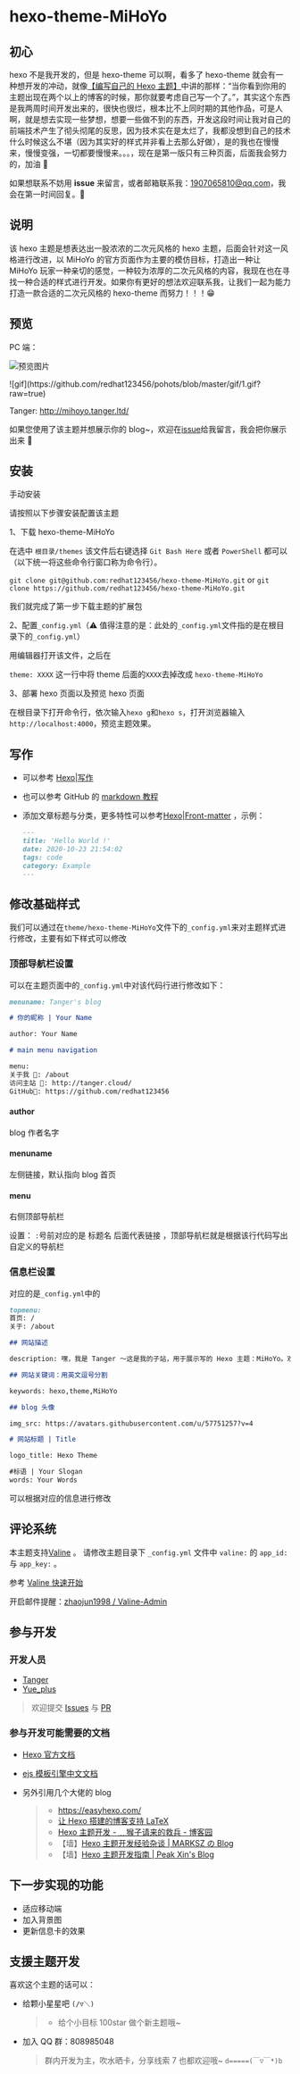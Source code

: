# hexo-theme-MiHoYo

## 初心

hexo 不是我开发的，但是 hexo-theme 可以啊，看多了 hexo-theme 就会有一种想开发的冲动，就像[【编写自己的 Hexo 主题】](https://easyhexo.com/4-High-order-hexo-gamer/4-2-theme-develop/#%E7%BC%96%E5%86%99%E8%87%AA%E5%B7%B1%E7%9A%84-hexo-%E4%B8%BB%E9%A2%98)中讲的那样：“当你看到你用的主题出现在两个以上的博客的时候，那你就要考虑自己写一个了。”，其实这个东西是我两周时间开发出来的，很快也很烂，根本比不上同时期的其他作品，可是人啊，就是想去实现一些梦想，想要一些做不到的东西，开发这段时间让我对自己的前端技术产生了彻头彻尾的反思，因为技术实在是太烂了，我都没想到自己的技术什么时候这么不堪（因为其实好的样式并非看上去那么好做），是的我也在慢慢来，慢慢变强，一切都要慢慢来。。。，现在是第一版只有三种页面，后面我会努力的，加油 🎉

如果想联系不妨用 **issue** 来留言，或者邮箱联系我：1907065810@qq.com，我会在第一时间回复。🎈

## 说明

该 hexo 主题是想表达出一股浓浓的二次元风格的 hexo 主题，后面会针对这一风格进行改进，以 MiHoYo 的官方页面作为主要的模仿目标，打造出一种让 MiHoYo 玩家一种亲切的感觉，一种较为浓厚的二次元风格的内容，我现在也在寻找一种合适的样式进行开发。如果你有更好的想法欢迎联系我，让我们一起为能力打造一款合适的二次元风格的 hexo-theme 而努力！！！😁

## 预览

PC 端：

![预览图片](https://i.loli.net/2021/10/24/bNlAoIfzGPQJcnt.png)

<p class="text-align:center;">![gif](https://github.com/redhat123456/pohots/blob/master/gif/1.gif?raw=true)</p>

Tanger: http://mihoyo.tanger.ltd/

如果您使用了该主题并想展示你的 blog~，欢迎在<a href="https://github.com/redhat123456/hexo-theme-MiHoYo/issues">issue</a>给我留言，我会把你展示出来 🎃

## 安装

手动安装

请按照以下步骤安装配置该主题

1、下载 hexo-theme-MiHoYo

在选中 `根目录/themes` 该文件后右键选择 `Git Bash Here` 或者 `PowerShell` 都可以（以下统一将这些命令行窗口称为命令行）。

`git clone git@github.com:redhat123456/hexo-theme-MiHoYo.git`
or
`git clone https://github.com/redhat123456/hexo-theme-MiHoYo.git`

我们就完成了第一步下载主题的扩展包

2、配置`_config.yml`（⚠ 值得注意的是：此处的`_config.yml`文件指的是在根目录下的`_config.yml`）

用编辑器打开该文件，之后在

`theme: XXXX` 这一行中将 theme 后面的`XXXX`去掉改成 `hexo-theme-MiHoYo`

3、部署 hexo 页面以及预览 hexo 页面

在根目录下打开命令行，依次输入`hexo g`和`hexo s`，打开浏览器输入`http://localhost:4000`，预览主题效果。

## 写作

- 可以参考 [Hexo|写作](https://hexo.io/zh-cn/docs/writing)

* 也可以参考 GitHub 的 [markdown 教程](https://guides.github.com/features/mastering-markdown/)

* 添加文章标题与分类，更多特性可以参考[Hexo|Front-matter](https://hexo.io/zh-cn/docs/front-matter) ，示例：

  ```markdown
  ---
  title: 'Hello World !'
  date: 2020-10-23 21:54:02
  tags: code
  category: Example
  ---
  ```

## 修改基础样式

我们可以通过在`theme/hexo-theme-MiHoYo`文件下的`_config.yml`来对主题样式进行修改，主要有如下样式可以修改

### 顶部导航栏设置

可以在主题页面中的`_config.yml`中对该代码行进行修改如下：

```markdown
menuname: Tanger's blog

# 你的昵称 | Your Name

author: Your Name

# main menu navigation

menu:
关于我 👀: /about
访问主站 🎃: http://tanger.cloud/
GitHub🧨: https://github.com/redhat123456
```

#### author

blog 作者名字

#### menuname

左侧链接，默认指向 blog 首页

#### menu

右侧顶部导航栏

设置：
`:`号前对应的是 标题名 后面代表链接 ，顶部导航栏就是根据该行代码写出自定义的导航栏

### 信息栏设置

对应的是`_config.yml`中的

```markdown
topmenu:
首页: /
关于: /about

## 网站描述

description: 嘿，我是 Tanger ～这是我的子站，用于展示写的 Hexo 主题：MiHoYo。欢迎访问！

## 网站关键词：用英文逗号分割

keywords: hexo,theme,MiHoYo

## blog 头像

img_src: https://avatars.githubusercontent.com/u/57751257?v=4

# 网站标题 | Title

logo_title: Hexo Theme

#标语 | Your Slogan
words: Your Words
```

可以根据对应的信息进行修改

## 评论系统

本主题支持[Valine](https://valine.js.org/) 。
请修改主题目录下 `_config.yml` 文件中 `valine:` 的 `app_id:` 与 `app_key:` 。

参考 [Valine 快速开始](https://valine.js.org/quickstart.html)

开启邮件提醒：[zhaojun1998 / Valine-Admin](https://github.com/zhaojun1998/Valine-Admin)

## 参与开发

### 开发人员

- [Tanger](https://github.com/redhat123456)
- [Yue_plus](https://github.com/Yue-plus)

> 欢迎提交 [Issues](https://github.com/redhat123456/hexo-theme-MiHoYo/issues/new) 与 [PR](https://github.com/redhat123456/hexo-theme-MiHoYo/issues/pulls)

### 参与开发可能需要的文档

- [Hexo 官方文档](https://hexo.io/zh-cn/docs/templates)
- [ejs 模板引擎中文文档](https://ejs.bootcss.com/)

- 另外引用几个大佬的 blog
  > - <https://easyhexo.com/>
  > - [让 Hexo 搭建的博客支持 LaTeX](http://cps.ninja/2019/03/16/hexo-with-latex/)
  > - [Hexo 主题开发 - ﹏猴子请来的救兵 - 博客园](https://www.cnblogs.com/yyhh/p/11058985.html)
  > - 【墙】[Hexo 主题开发经验杂谈 | MARKSZ の Blog](https://molunerfinn.com/make-a-hexo-theme/)
  > - 【墙】[Hexo 主题开发指南 | Peak Xin's Blog](https://xinyufeng.net/2019/04/15/hexo-theme-guide/)

## 下一步实现的功能

* 适应移动端
* 加入背景图
* 更新信息卡的效果

## 支援主题开发

喜欢这个主题的话可以：

- 给颗小星星吧 `(/▽＼)`
  > - 给个小目标 100star 做个新主题哦~
- 加入 QQ 群：808985048 
  > 群内开发为主，吹水晒卡，分享线索 7 也都欢迎哦~ `d=====(￣▽￣*)b`
